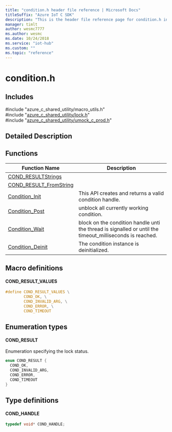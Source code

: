 ```yaml
---                             
title: "condition.h header file reference | Microsoft Docs" 
titleSuffix: "Azure IoT C SDK"            
description: "This is the header file reference page for condition.h in the Azure IoT C SDK. This SDK is used with Azure IoT Hub and Azure IoT Hub Device Provisioning Service"            
manager: timlt                 
author: wesmc7777              
ms.author: wesmc               
ms.date: 10/24/2018                    
ms.service: "iot-hub"             
ms.custom: ""                
ms.topic: "reference"        
---                            
```


# condition.h 

## Includes

\#include "azure_c_shared_utility/macro_utils.h"  
\#include "[azure_c_shared_utility/lock.h](lock-h.md)"  
\#include "[azure_c_shared_utility/umock_c_prod.h](umock-c-prod-h.md)"  

## Detailed Description

## Functions

Function Name                  | Description                                
--------------------------------|---------------------------------------------
[COND_RESULTStrings](./condition-h/cond-resultstrings.md)            | 
[COND_RESULT_FromString](./condition-h/cond-result-fromstring.md)            | 
[Condition_Init](./condition-h/condition-init.md)            | This API creates and returns a valid condition handle.
[Condition_Post](./condition-h/condition-post.md)            | unblock all currently working condition.
[Condition_Wait](./condition-h/condition-wait.md)            | block on the condition handle unti the thread is signalled or until the timeout_milliseconds is reached.
[Condition_Deinit](./condition-h/condition-deinit.md)            | The condition instance is deinitialized.

## Macro definitions

#### COND_RESULT_VALUES

```C
#define COND_RESULT_VALUES \
        COND_OK, \
        COND_INVALID_ARG, \
        COND_ERROR, \
        COND_TIMEOUT 
```

## Enumeration types

#### COND_RESULT

Enumeration specifying the lock status. 

```C
enum COND_RESULT {
  COND_OK,
  COND_INVALID_ARG,
  COND_ERROR,
  COND_TIMEOUT
}
```

## Type definitions

#### COND_HANDLE

```C
typedef void* COND_HANDLE;
```

